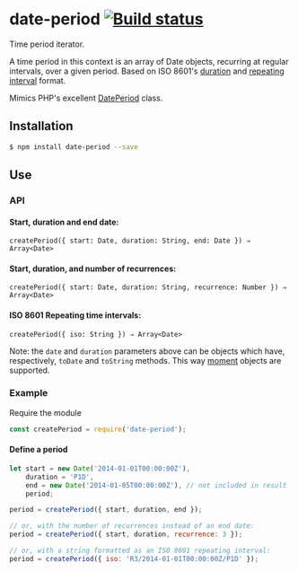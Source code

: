 date-period [![Build status](https://api.travis-ci.org/smhg/date-period.png)](https://travis-ci.org/smhg/date-period)
======
Time period iterator.

A time period in this context is an array of Date objects, recurring at regular intervals, over a given period. Based on ISO 8601's [duration](https://en.wikipedia.org/wiki/ISO_8601#Durations) and [repeating interval](https://en.wikipedia.org/wiki/ISO_8601#Repeating_intervals) format.

Mimics PHP's excellent [DatePeriod](http://www.php.net/manual/en/class.dateperiod.php) class.

## Installation
```bash
$ npm install date-period --save
```

## Use

### API

#### Start, duration and end date: 

`createPeriod({ start: Date, duration: String, end: Date }) ⇒ Array<Date>`

#### Start, duration, and number of recurrences:

`createPeriod({ start: Date, duration: String, recurrence: Number }) ⇒ Array<Date>`

#### ISO 8601 Repeating time intervals:

`createPeriod({ iso: String }) ⇒ Array<Date>`

Note: the `date` and `duration` parameters above can be objects which have, respectively, `toDate` and `toString` methods. This way [moment](http://momentjs.com) objects are supported.

### Example

Require the module

```javascript
const createPeriod = require('date-period');
```

#### Define a period

```javascript
let start = new Date('2014-01-01T00:00:00Z'),
	duration = 'P1D',
	end = new Date('2014-01-05T00:00:00Z'), // not included in result
	period;

period = createPeriod({ start, duration, end });

// or, with the number of recurrences instead of an end date:
period = createPeriod({ start, duration, recurrence: 3 });

// or, with a string formatted as an ISO 8601 repeating interval:
period = createPeriod({ iso: 'R3/2014-01-01T00:00:00Z/P1D' });
```
